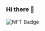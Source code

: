 ### Hi there 👋

![NFT Badge](https://github-nft-fawn.vercel.app/api/nft-badge?address='0xFd9daf85D7B50C0027cbDF5815F0450baF0A29Ab')

<!--
**CHENFANGC/chenfangc** is a ✨ _special_ ✨ repository because its `README.md` (this file) appears on your GitHub profile.

Here are some ideas to get you started:

- 🔭 I’m currently working on ...
- 🌱 I’m currently learning ...
- 👯 I’m looking to collaborate on ...
- 🤔 I’m looking for help with ...
- 💬 Ask me about ...
- 📫 How to reach me: ...
- 😄 Pronouns: ...
- ⚡ Fun fact: ...
-->

